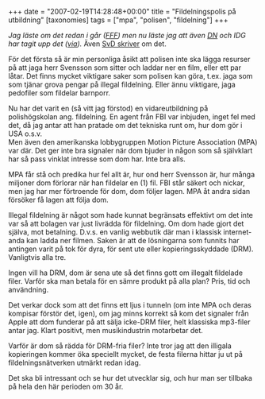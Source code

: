 +++
date = "2007-02-19T14:28:48+00:00"
title = "Fildelningspolis på utbildning"
[taxonomies]
tags = ["mpa", "polisen", "fildelning"]
+++

*Jag läste om det redan i går ([FFF][1]) men nu läste jag att även [DN][2] och IDG har tagit upp det ([via][3]).* Även [SvD skriver][4] om det.

För det första så är min personliga åsikt att polisen inte ska lägga resurser på att jaga herr Svensson som sitter och laddar ner en film, eller ett par låtar. Det finns mycket viktigare saker som polisen kan göra, t.ex. jaga som som tjänar grova pengar på illegal fildelning. Eller ännu viktigare, jaga pedofiler som fildelar barnporr.

Nu har det varit en (så vitt jag förstod) en vidareutbildning på polishögskolan ang. fildelning. En agent från FBI var inbjuden, inget fel med det, då jag antar att han pratade om det tekniska runt om, hur dom gör i USA o.s.v.  
Men även den amerikanska lobbygruppen Motion Picture Association (MPA) var där. Det ger inte bra signaler när dom bjuder in någon som så självklart har så pass vinklat intresse som dom har. Inte bra alls.

MPA får stå och predika hur fel allt är, hur ond herr Svensson är, hur många miljoner dom förlorar när han fildelar en (1) fil. FBI står säkert och nickar, men jag har mer förtroende för dom, dom följer lagen. MPA åt andra sidan försöker få lagen att följa dom.

Illegal fildelning är något som hade kunnat begränsats effektivt om det inte var så att bolagen var just livrädda för fildelning. Om dom hade gjort det själva, mot betalning. D.v.s. en vanlig webbutik där man i klassisk internet-anda kan ladda ner filmen. Saken är att de lösningarna som funnits har antingen varit på tok för dyra, för sent ute eller kopieringsskyddade (DRM). Vanligtvis alla tre.

Ingen vill ha DRM, dom är sena ute så det finns gott om illegalt fildelade filer. Varför ska man betala för en sämre produkt på alla plan? Pris, tid och användning.

Det verkar dock som att det finns ett ljus i tunneln (om inte MPA och deras kompisar förstör det, igen), om jag minns korrekt så kom det signaler från Apple att dom funderar på att sälja icke-DRM filer, helt klassiska mp3-filer antar jag. Klart positivt, men musikindustrin motarbetar det.

Varför är dom så rädda för DRM-fria filer? Inte tror jag att den illigala kopieringen kommer öka speciellt mycket, de festa filerna hittar ju ut på fildelningsnätverken utmärkt redan idag.

Det ska bli intressant och se hur det utvecklar sig, och hur man ser tillbaka på hela den här perioden om 30 år.



<small></small>

 [1]: http://johannanylander.blogspot.com/2007/02/antipirater-p-svensk-polishgskola.html
 [2]: https://web.archive.org/web/20070513164739/http://www.dn.se/DNet/jsp/polopoly.jsp?a=619433
 [3]: https://web.archive.org/web/20070224001512/http://betaalfa.polymono.net/2007/02/19/3/
 [4]: https://web.archive.org/web/20070221030442/http://www.svd.se/dynamiskt/inrikes/did_14658478.asp
